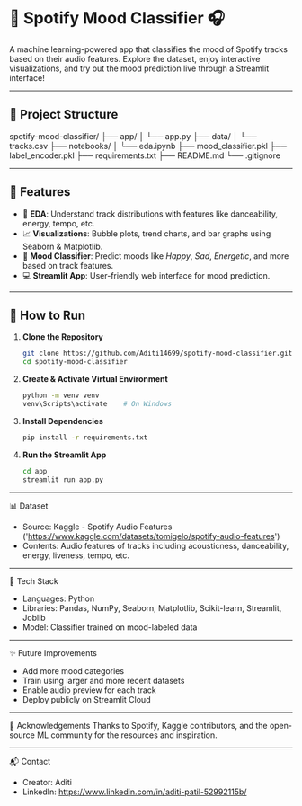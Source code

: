 # 🎵 Spotify Mood Classifier 🎧

A machine learning-powered app that classifies the mood of Spotify tracks based on their audio features. Explore the dataset, enjoy interactive visualizations, and try out the mood prediction live through a Streamlit interface!

---

## 📂 Project Structure

spotify-mood-classifier/ 
├── app/ 
│ └── app.py 
├── data/ 
│ └── tracks.csv 
├── notebooks/ 
│ └── eda.ipynb 
├── mood_classifier.pkl 
├── label_encoder.pkl 
├── requirements.txt 
├── README.md 
└── .gitignore

---

## 🧠 Features

- 🎼 **EDA**: Understand track distributions with features like danceability, energy, tempo, etc.
- 📈 **Visualizations**: Bubble plots, trend charts, and bar graphs using Seaborn & Matplotlib.
- 🤖 **Mood Classifier**: Predict moods like *Happy*, *Sad*, *Energetic*, and more based on track features.
- 💻 **Streamlit App**: User-friendly web interface for mood prediction.

---

## 🚀 How to Run

1. **Clone the Repository**
   ```bash
   git clone https://github.com/Aditi14699/spotify-mood-classifier.git
   cd spotify-mood-classifier

2. **Create & Activate Virtual Environment**
    ```bash
    python -m venv venv
    venv\Scripts\activate    # On Windows

3. **Install Dependencies**
    ```bash
    pip install -r requirements.txt

4. **Run the Streamlit App**
    ```bash
    cd app
    streamlit run app.py

---

📊 Dataset
- Source: Kaggle - Spotify Audio Features ('https://www.kaggle.com/datasets/tomigelo/spotify-audio-features')
- Contents: Audio features of tracks including acousticness, danceability, energy, liveness, tempo, etc.

---

📌 Tech Stack
- Languages: Python
- Libraries: Pandas, NumPy, Seaborn, Matplotlib, Scikit-learn, Streamlit, Joblib
- Model: Classifier trained on mood-labeled data

---

✨ Future Improvements
- Add more mood categories
- Train using larger and more recent datasets
- Enable audio preview for each track
- Deploy publicly on Streamlit Cloud

---

🙌 Acknowledgements
Thanks to Spotify, Kaggle contributors, and the open-source ML community for the resources and inspiration.

---

📬 Contact
- Creator: Aditi   
- LinkedIn: https://www.linkedin.com/in/aditi-patil-52992115b/ 